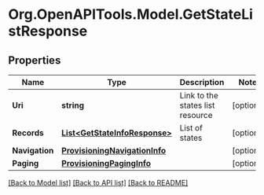 
# Org.OpenAPITools.Model.GetStateListResponse

## Properties

Name | Type | Description | Notes
------------ | ------------- | ------------- | -------------
**Uri** | **string** | Link to the states list resource | [optional] 
**Records** | [**List&lt;GetStateInfoResponse&gt;**](GetStateInfoResponse.md) | List of states | [optional] 
**Navigation** | [**ProvisioningNavigationInfo**](ProvisioningNavigationInfo.md) |  | [optional] 
**Paging** | [**ProvisioningPagingInfo**](ProvisioningPagingInfo.md) |  | [optional] 

[[Back to Model list]](../README.md#documentation-for-models)
[[Back to API list]](../README.md#documentation-for-api-endpoints)
[[Back to README]](../README.md)

